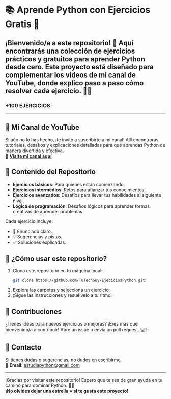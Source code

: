 # 📚 Aprende Python con Ejercicios Gratis 🎥

¡Bienvenido/a a este repositorio! 🚀 Aquí encontrarás una colección de **ejercicios prácticos y gratuitos** para aprender Python desde cero. Este proyecto está diseñado para complementar los videos de mi canal de YouTube, donde explico paso a paso cómo resolver cada ejercicio. 🐍✨
---
### **+100 EJERCICIOS**
---
## 🎥 Mi Canal de YouTube
Si aún no lo has hecho, ¡te invito a suscribirte a mi canal! Allí encontrarás tutoriales, desafíos y explicaciones detalladas para que aprendas Python de manera divertida y efectiva.  
🔗 **[Visita mi canal aquí](https://www.youtube.com/@TuTechGuy)**

## 📂 Contenido del Repositorio
- **Ejercicios básicos**: Para quienes están comenzando.
- **Ejercicios intermedios**: Retos para afianzar tus conocimientos.
- **Ejercicios avanzados**: Desafíos para llevar tus habilidades al siguiente nivel.
- **Lógica de programación**: Desafíos lógicos para aprender formas creativas de aprender problemas

Cada ejercicio incluye:
- 📄 Enunciado claro.
- 💡 Sugerencias y pistas.
- ✅ Soluciones explicadas.

## 🚀 ¿Cómo usar este repositorio?
1. Clona este repositorio en tu máquina local:
    ```bash
    git clone https://github.com/TuTechGuy/EjeciciosPython.git
    ```
2. Explora las carpetas y selecciona un ejercicio.
3. ¡Sigue las instrucciones y resuélvelo a tu ritmo!

## 🤝 Contribuciones
¿Tienes ideas para nuevos ejercicios o mejoras? ¡Eres más que bienvenido/a a contribuir! Abre un issue o envía un pull request. 💻✨

## 📧 Contacto
Si tienes dudas o sugerencias, no dudes en escribirme.  
📩 **Email**: estudiapython@gmail.com  

---

¡Gracias por visitar este repositorio! Espero que te sea de gran ayuda en tu camino para dominar Python. 🐍💪  
**¡No olvides dejar una estrella ⭐ si te gusta este proyecto!**